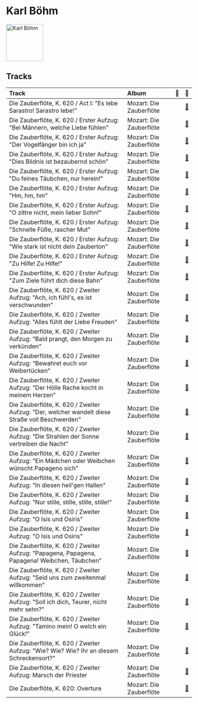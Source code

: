 
# Karl Böhm


<img src="https://i.scdn.co/image/08253b9b73e3b9b98487f74f06a456c5ed28273e" alt="Karl Böhm" width="100" />

## Tracks

| Track                                                                                          | Album                   | 💚   | 🔗                                                          |
|:-----------------------------------------------------------------------------------------------|:------------------------|:----|:-----------------------------------------------------------|
| Die Zauberflöte, K. 620 / Act I: "Es lebe Sarastro! Sarastro lebe!"                            | Mozart: Die Zauberflöte |     | [🔗](https://open.spotify.com/track/6fCXQlDMadHCMIGWZE1Qti) |
| Die Zauberflöte, K. 620 / Erster Aufzug: "Bei Männern, welche Liebe fühlen"                    | Mozart: Die Zauberflöte |     | [🔗](https://open.spotify.com/track/6NbyFaSCg0qYJmpKe2jFcB) |
| Die Zauberflöte, K. 620 / Erster Aufzug: "Der Vogelfänger bin ich ja"                          | Mozart: Die Zauberflöte |     | [🔗](https://open.spotify.com/track/0SIQqyYw4AVS9HoQ4lcoSi) |
| Die Zauberflöte, K. 620 / Erster Aufzug: "Dies Bildnis ist bezaubernd schön"                   | Mozart: Die Zauberflöte |     | [🔗](https://open.spotify.com/track/5vcAqOGGWFecAnMLG4iSAL) |
| Die Zauberflöte, K. 620 / Erster Aufzug: "Du feines Täubchen, nur herein!"                     | Mozart: Die Zauberflöte |     | [🔗](https://open.spotify.com/track/2Ygtr4evH1mv8yg8Pmzd4U) |
| Die Zauberflöte, K. 620 / Erster Aufzug: "Hm, hm, hm"                                          | Mozart: Die Zauberflöte |     | [🔗](https://open.spotify.com/track/5vBgZaLHpiZ1Y6K0wGqbG5) |
| Die Zauberflöte, K. 620 / Erster Aufzug: "O zittre nicht, mein lieber Sohn!"                   | Mozart: Die Zauberflöte |     | [🔗](https://open.spotify.com/track/0cuvXJyzmfEL5oYeVIIhYn) |
| Die Zauberflöte, K. 620 / Erster Aufzug: "Schnelle Füße, rascher Mut"                          | Mozart: Die Zauberflöte |     | [🔗](https://open.spotify.com/track/3mP5AFNt4j2eTpqC7LhqE9) |
| Die Zauberflöte, K. 620 / Erster Aufzug: "Wie stark ist nicht dein Zauberton"                  | Mozart: Die Zauberflöte |     | [🔗](https://open.spotify.com/track/0c5cFfthI3A1WVt2g4wHPo) |
| Die Zauberflöte, K. 620 / Erster Aufzug: "Zu Hilfe! Zu Hilfe!"                                 | Mozart: Die Zauberflöte |     | [🔗](https://open.spotify.com/track/5ijxe1APYtFABu83t5Iw98) |
| Die Zauberflöte, K. 620 / Erster Aufzug: "Zum Ziele führt dich diese Bahn"                     | Mozart: Die Zauberflöte |     | [🔗](https://open.spotify.com/track/4DcBaNOP0VbbWKxVWjWNQh) |
| Die Zauberflöte, K. 620 / Zweiter Aufzug: "Ach, ich fühl's, es ist verschwunden"               | Mozart: Die Zauberflöte |     | [🔗](https://open.spotify.com/track/0UyzTButLUd9RfdT4KVwDA) |
| Die Zauberflöte, K. 620 / Zweiter Aufzug: "Alles fühlt der Liebe Freuden"                      | Mozart: Die Zauberflöte |     | [🔗](https://open.spotify.com/track/2YBTdkB3eSfBtwAi5F5YpD) |
| Die Zauberflöte, K. 620 / Zweiter Aufzug: "Bald prangt, den Morgen zu verkünden"               | Mozart: Die Zauberflöte |     | [🔗](https://open.spotify.com/track/4nNFH3qkAKqKu4onL0WfdA) |
| Die Zauberflöte, K. 620 / Zweiter Aufzug: "Bewahret euch vor Weibertücken"                     | Mozart: Die Zauberflöte |     | [🔗](https://open.spotify.com/track/4RP8Iu7v7emwmHVJZwBNY8) |
| Die Zauberflöte, K. 620 / Zweiter Aufzug: "Der Hölle Rache kocht in meinem Herzen"             | Mozart: Die Zauberflöte |     | [🔗](https://open.spotify.com/track/7IKkoho2FSgEoRTQvIHUJL) |
| Die Zauberflöte, K. 620 / Zweiter Aufzug: "Der, welcher wandelt diese Straße voll Beschwerden" | Mozart: Die Zauberflöte |     | [🔗](https://open.spotify.com/track/2LmbFYhGstRgUTBLdwhUJb) |
| Die Zauberflöte, K. 620 / Zweiter Aufzug: "Die Strahlen der Sonne vertreiben die Nacht"        | Mozart: Die Zauberflöte |     | [🔗](https://open.spotify.com/track/51gG0tGb9LL9W12zung0sm) |
| Die Zauberflöte, K. 620 / Zweiter Aufzug: "Ein Mädchen oder Weibchen wünscht Papageno sich"    | Mozart: Die Zauberflöte |     | [🔗](https://open.spotify.com/track/6ebf1pJtFZKgRIlbh7NiwF) |
| Die Zauberflöte, K. 620 / Zweiter Aufzug: "In diesen heil'gen Hallen"                          | Mozart: Die Zauberflöte |     | [🔗](https://open.spotify.com/track/5RF1PZfYZ66G7QV9MjGSTY) |
| Die Zauberflöte, K. 620 / Zweiter Aufzug: "Nur stille, stille, stille, stille!"                | Mozart: Die Zauberflöte |     | [🔗](https://open.spotify.com/track/6q7zy5SoZWMybhPW0GULkn) |
| Die Zauberflöte, K. 620 / Zweiter Aufzug: "O Isis und Osiris"                                  | Mozart: Die Zauberflöte |     | [🔗](https://open.spotify.com/track/3pkSBhERLdC6HUltpLSLE0) |
| Die Zauberflöte, K. 620 / Zweiter Aufzug: "O Isis und Osiris"                                  | Mozart: Die Zauberflöte |     | [🔗](https://open.spotify.com/track/56tmQFwqNBTPaa4SHSGAkj) |
| Die Zauberflöte, K. 620 / Zweiter Aufzug: "Papagena, Papagena, Papagena! Weibchen, Täubchen"   | Mozart: Die Zauberflöte |     | [🔗](https://open.spotify.com/track/3PwBUYcJN1t9YF9I6xVSVW) |
| Die Zauberflöte, K. 620 / Zweiter Aufzug: "Seid uns zum zweitenmal willkommen"                 | Mozart: Die Zauberflöte |     | [🔗](https://open.spotify.com/track/4UfO7PLny99DhYK6g6X7hE) |
| Die Zauberflöte, K. 620 / Zweiter Aufzug: "Soll ich dich, Teurer, nicht mehr sehn?"            | Mozart: Die Zauberflöte |     | [🔗](https://open.spotify.com/track/08a6XBrd5fYUMAiQie6zf0) |
| Die Zauberflöte, K. 620 / Zweiter Aufzug: "Tamino mein! O welch ein Glück!"                    | Mozart: Die Zauberflöte |     | [🔗](https://open.spotify.com/track/3jgBs8lMydQX82yg76OPpi) |
| Die Zauberflöte, K. 620 / Zweiter Aufzug: "Wie? Wie? Wie? Ihr an diesem Schreckensort?"        | Mozart: Die Zauberflöte |     | [🔗](https://open.spotify.com/track/5EHPUvWLUSkcSm6WOXe1xg) |
| Die Zauberflöte, K. 620 / Zweiter Aufzug: Marsch der Priester                                  | Mozart: Die Zauberflöte |     | [🔗](https://open.spotify.com/track/63ecspUmuSqlW10gPYQQ7V) |
| Die Zauberflöte, K. 620: Overture                                                              | Mozart: Die Zauberflöte |     | [🔗](https://open.spotify.com/track/3IjKEeUSy3pGjnDTtlxWnE) |